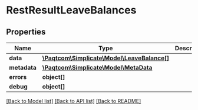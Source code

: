 # RestResultLeaveBalances

## Properties

 Name         | Type                                                        | Description | Notes      
--------------|-------------------------------------------------------------|-------------|------------
 **data**     | [**\Paqtcom\Simplicate\Model\LeaveBalance[]**](LeaveBalance.md) |             | [optional] 
 **metadata** | [**\Paqtcom\Simplicate\Model\MetaData**](MetaData.md)           |             | [optional] 
 **errors**   | **object[]**                                                |             | [optional] 
 **debug**    | **object[]**                                                |             | [optional] 

[[Back to Model list]](../README.md#documentation-for-models) [[Back to API list]](../README.md#documentation-for-api-endpoints) [[Back to README]](../README.md)


